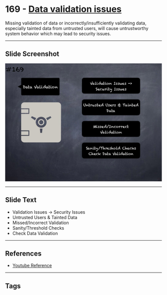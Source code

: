 # 169 - [Data validation issues](Data%20validation%20issues.md)
Missing validation of data or incorrectly/insufficiently validating data, especially tainted data from untrusted users, will cause untrustworthy system behavior which may lead to security issues.
___
## Slide Screenshot
![0169.jpg](../../images/5.%20Pitfalls%20and%20Best%20Practices%20201/169.jpg)
___
## Slide Text
- Validation Issues -> Security Issues
- Untrusted Users & Tainted Data
- Missed/Incorrect Validation
- Sanity/Threshold Checks
- Check Data Validation
___
## References
- [Youtube Reference](https://youtu.be/IVbEIbIpWUY?t=535)
___
## Tags